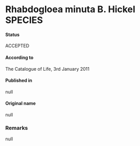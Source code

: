 Rhabdogloea minuta B. Hickel SPECIES
=======

#### Status
ACCEPTED

#### According to
The Catalogue of Life, 3rd January 2011

#### Published in
null

#### Original name
null

### Remarks
null